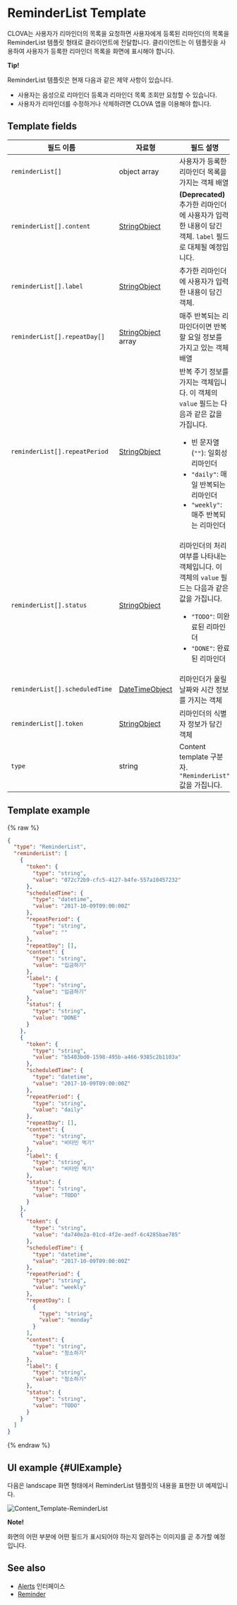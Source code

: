 # ReminderList Template
CLOVA는 사용자가 리마인더의 목록을 요청하면 사용자에게 등록된 리마인더의 목록을 ReminderList 템플릿 형태로 클라이언트에 전달합니다. 클라이언트는 이 템플릿을 사용하여 사용자가 등록한 리마인더 목록을 화면에 표시해야 합니다.

<div class="tip">
  <p><strong>Tip!</strong></p>
  <p>ReminderList 템플릿은 현재 다음과 같은 제약 사항이 있습니다.</p>
  <ul>
    <li>사용자는 음성으로 리마인더 등록과 리마인더 목록 조회만 요청할 수 있습니다.</li>
    <li>사용자가 리마인더를 수정하거나 삭제하려면 CLOVA 앱을 이용해야 합니다.</li>
  </ul>
</div>

## Template fields

| 필드 이름       | 자료형    | 필드 설명                     |
|---------------|---------|-----------------------------|
| `reminderList[]`               | object array  | 사용자가 등록한 리마인더 목록을 가지는 객체 배열                                                                                          |
| `reminderList[].content`       | [StringObject](/Develop/References/ContentTemplates/Shared_Objects.md#StringObject)     | **(Deprecated)** 추가한 리마인더에 사용자가 입력한 내용이 담긴 객체. `label` 필드로 대체될 예정입니다. |
| `reminderList[].label`         | [StringObject](/Develop/References/ContentTemplates/Shared_Objects.md#StringObject)     | 추가한 리마인더에 사용자가 입력한 내용이 담긴 객체. |
| `reminderList[].repeatDay[]`     | [StringObject](/Develop/References/ContentTemplates/Shared_Objects.md#StringObject) array | 매주 반복되는 리마인더이면 반복할 요일 정보를 가지고 있는 객체 배열 |
| `reminderList[].repeatPeriod`  | [StringObject](/Develop/References/ContentTemplates/Shared_Objects.md#StringObject)     | 반복 주기 정보를 가지는 객체입니다. 이 객체의 `value` 필드는 다음과 같은 값을 가집니다. <ul><li>빈 문자열(<code>""</code>): 일회성 리마인더</li><li><code>"daily"</code>: 매일 반복되는 리마인더</li><li><code>"weekly"</code>: 매주 반복되는 리마인더</li></ul> |
| `reminderList[].status`        | [StringObject](/Develop/References/ContentTemplates/Shared_Objects.md#StringObject)     | 리마인더의 처리 여부를 나타내는 객체입니다. 이 객체의 `value` 필드는 다음과 같은 값을 가집니다. <ul><li><code>"TODO"</code>: 미완료된 리마인더</li><li><code>"DONE"</code>: 완료된 리마인더</li></ul> |
| `reminderList[].scheduledTime` | [DateTimeObject](/Develop/References/ContentTemplates/Shared_Objects.md#DateTimeObject) | 리마인더가 울릴 날짜와 시간 정보를 가지는 객체      |
| `reminderList[].token`         | [StringObject](/Develop/References/ContentTemplates/Shared_Objects.md#StringObject)     | 리마인더의 식별자 정보가 담긴 객체  |
| `type`                         | string                                                                              | Content template 구분자. `"ReminderList"` 값을 가집니다.             |

## Template example

{% raw %}

```json
{
  "type": "ReminderList",
  "reminderList": [
    {
      "token": {
        "type": "string",
        "value": "072c72b9-cfc5-4127-b4fe-557a10457232"
      },
      "scheduledTime": {
        "type": "datetime",
        "value": "2017-10-09T09:00:00Z"
      },
      "repeatPeriod": {
        "type": "string",
        "value": ""
      },
      "repeatDay": [],
      "content": {
        "type": "string",
        "value": "입금하기"
      },
      "label": {
        "type": "string",
        "value": "입금하기"
      },
      "status": {
        "type": "string",
        "value": "DONE"
      }
    },
    {
      "token": {
        "type": "string",
        "value": "b5403bd0-1598-495b-a466-9385c2b1103a"
      },
      "scheduledTime": {
        "type": "datetime",
        "value": "2017-10-09T09:00:00Z"
      },
      "repeatPeriod": {
        "type": "string",
        "value": "daily"
      },
      "repeatDay": [],
      "content": {
        "type": "string",
        "value": "비타민 먹기"
      },
      "label": {
        "type": "string",
        "value": "비타민 먹기"
      },
      "status": {
        "type": "string",
        "value": "TODO"
      }
    },
    {
      "token": {
        "type": "string",
        "value": "da740e2a-01cd-4f2e-aedf-6c4285bae785"
      },
      "scheduledTime": {
        "type": "datetime",
        "value": "2017-10-09T09:00:00Z"
      },
      "repeatPeriod": {
        "type": "string",
        "value": "weekly"
      },
      "repeatDay": [
        {
          "type": "string",
          "value": "monday"
        }
      ],
      "content": {
        "type": "string",
        "value": "청소하기"
      },
      "label": {
        "type": "string",
        "value": "청소하기"
      },
      "status": {
        "type": "string",
        "value": "TODO"
      }
    }
  ]
}
```

{% endraw %}

## UI example {#UIExample}

다음은 landscape 화면 형태에서 ReminderList 템플릿의 내용을 표현한 UI 예제입니다.

![Content_Template-ReminderList](/Develop/Assets/Images/Content_Template-ReminderList.png)

<div class="note">
  <p><strong>Note!</strong></p>
  <p>화면의 어떤 부분에 어떤 필드가 표시되어야 하는지 알려주는 이미지를 곧 추가할 예정입니다.</p>
</div>

## See also
* [Alerts](/Develop/References/MessageInterfaces/Alerts.md) 인터페이스
* [Reminder](/Develop/References/ContentTemplates/Reminder.md)
